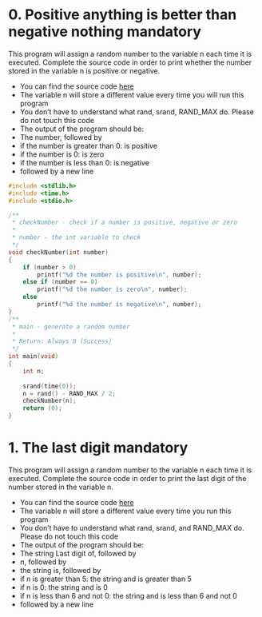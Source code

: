 # 0. Positive anything is better than negative nothing mandatory
This program will assign a random number to the variable n each time it is executed. Complete the source code in order to print whether the number stored in the variable n is positive or negative.

* You can find the source code [here](https://github.com/holbertonschool/0x01.c/blob/master/0-positive_or_negative_c)
* The variable n will store a different value every time you will run this program
* You don’t have to understand what rand, srand, RAND_MAX do. Please do not touch this code
* The output of the program should be:
* The number, followed by
* if the number is greater than 0: is positive
* if the number is 0: is zero
* if the number is less than 0: is negative
* followed by a new line

```c
#include <stdlib.h>
#include <time.h>
#include <stdio.h>

/**
 * checkNumber - check if a number is positive, negative or zero 
 *
 * number - the int variable to check
 */ 
void checkNumber(int number)
{
	if (number > 0)
		printf("%d the number is positive\n", number);
	else if (number == 0)
		printf("%d the number is zero\n", number);
	else
		printf("%d the number is negative\n", number);
}
/**
 * main - generate a random number
 *
 * Return: Always 0 (Success)
 */
int main(void)
{
	int n;
	
	srand(time(0));
	n = rand() - RAND_MAX / 2;
	checkNumber(n);
	return (0);
}
```

# 1. The last digit mandatory
This program will assign a random number to the variable n each time it is executed. Complete the source code in order to print the last digit of the number stored in the variable n.

* You can find the source code [here](https://github.com/holbertonschool/0x01.c/blob/master/1-last_digit_c)
* The variable n will store a different value every time you run this program
* You don’t have to understand what rand, srand, and RAND_MAX do. Please do not touch this code
* The output of the program should be:
* The string Last digit of, followed by
* n, followed by
* the string is, followed by
* if n is greater than 5: the string and is greater than 5
* if n is 0: the string and is 0
* if n is less than 6 and not 0: the string and is less than 6 and not 0
* followed by a new line
